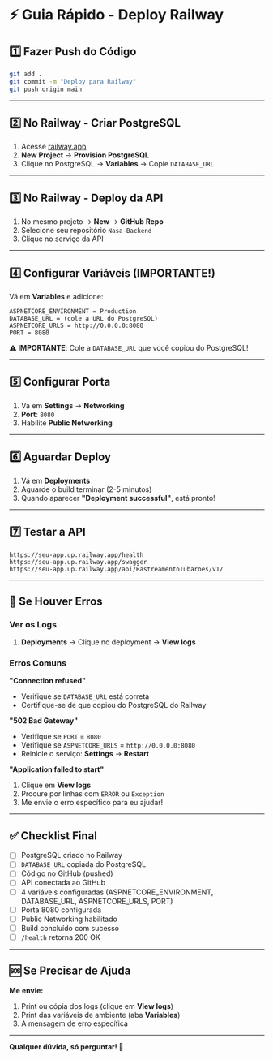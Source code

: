 # ⚡ Guia Rápido - Deploy Railway

## 1️⃣ Fazer Push do Código

```bash
git add .
git commit -m "Deploy para Railway"
git push origin main
```

---

## 2️⃣ No Railway - Criar PostgreSQL

1. Acesse [railway.app](https://railway.app)
2. **New Project** → **Provision PostgreSQL**
3. Clique no PostgreSQL → **Variables** → Copie `DATABASE_URL`

---

## 3️⃣ No Railway - Deploy da API

1. No mesmo projeto → **New** → **GitHub Repo**
2. Selecione seu repositório `Nasa-Backend`
3. Clique no serviço da API

---

## 4️⃣ Configurar Variáveis (IMPORTANTE!)

Vá em **Variables** e adicione:

```
ASPNETCORE_ENVIRONMENT = Production
DATABASE_URL = (cole a URL do PostgreSQL)
ASPNETCORE_URLS = http://0.0.0.0:8080
PORT = 8080
```

**⚠️ IMPORTANTE**: Cole a `DATABASE_URL` que você copiou do PostgreSQL!

---

## 5️⃣ Configurar Porta

1. Vá em **Settings** → **Networking**
2. **Port**: `8080`
3. Habilite **Public Networking**

---

## 6️⃣ Aguardar Deploy

1. Vá em **Deployments**
2. Aguarde o build terminar (2-5 minutos)
3. Quando aparecer **"Deployment successful"**, está pronto!

---

## 7️⃣ Testar a API

```
https://seu-app.up.railway.app/health
https://seu-app.up.railway.app/swagger
https://seu-app.up.railway.app/api/RastreamentoTubaroes/v1/
```

---

## 🚨 Se Houver Erros

### Ver os Logs
1. **Deployments** → Clique no deployment → **View logs**

### Erros Comuns

**"Connection refused"**
- Verifique se `DATABASE_URL` está correta
- Certifique-se de que copiou do PostgreSQL do Railway

**"502 Bad Gateway"**
- Verifique se `PORT` = `8080`
- Verifique se `ASPNETCORE_URLS` = `http://0.0.0.0:8080`
- Reinicie o serviço: **Settings** → **Restart**

**"Application failed to start"**
1. Clique em **View logs**
2. Procure por linhas com `ERROR` ou `Exception`
3. Me envie o erro específico para eu ajudar!

---

## ✅ Checklist Final

- [ ] PostgreSQL criado no Railway
- [ ] `DATABASE_URL` copiada do PostgreSQL
- [ ] Código no GitHub (pushed)
- [ ] API conectada ao GitHub
- [ ] 4 variáveis configuradas (ASPNETCORE_ENVIRONMENT, DATABASE_URL, ASPNETCORE_URLS, PORT)
- [ ] Porta 8080 configurada
- [ ] Public Networking habilitado
- [ ] Build concluído com sucesso
- [ ] `/health` retorna 200 OK

---

## 🆘 Se Precisar de Ajuda

**Me envie:**
1. Print ou cópia dos logs (clique em **View logs**)
2. Print das variáveis de ambiente (aba **Variables**)
3. A mensagem de erro específica

---

**Qualquer dúvida, só perguntar! 🚀**


